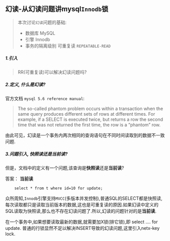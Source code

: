 ## 幻读-从幻读问题讲mysql`Innodb`锁
> 本次讨论`幻读`问题的基础:
> - 数据库 MySQL
> - 引擎 Innodb
> - 事务的隔离级别 可重复读 `REPEATABLE-READ`

##### 1.引入
> RR(可重复读)可以解决幻读问题吗?

##### 2.定义, 什么是幻读?
官方文档 `mysql 5.6 reference manual`: <br>
> The so-called phantom problem occurs within a transaction when the same query produces different sets of rows at different times. For example, if a SELECT is executed twice, but returns a row the second time that was not returned the first time, the row is a “phantom” row.<br>


由此可见，幻读是一个事务内两次相同的查询语句在不同时间读取到的数据不一致问题.<br>


##### 3.问题引入, 快照读还是当前读?

但是，文档中的定义有一个问题,该查询是**快照读**还是**当前读**?

答案： **当前读**

```mysql
    select * from t where id=10 for update;
```

众所周知,`Innodb`引擎支持`MVCC`(多版本并发控制),普通SQL的SELECT都是快照读,每次读取都只是读取当前版本的数据,这也是可重复读的原因.如果幻读中定义的SQL读取为快照读,那么也不存在幻读问题了.所以,幻读的问题针对的是**当前读**.<br>

在一个事务中,如果想要读取最新的数据,就需要加X锁(排它锁),即 select .... for update.
普通的行锁显然不足以解决INSERT导致的幻读问题,这里引入netx-key lock.





